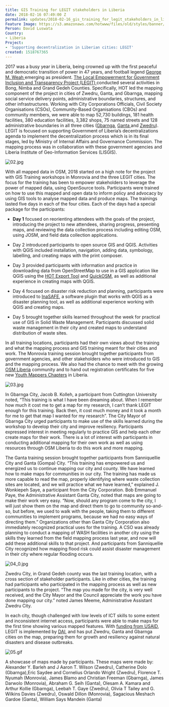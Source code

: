 ```yaml
---
title: GIS Training for LEGIT stakeholders in Liberia
date: 2018-02-16 07:49:00 Z
permalink: updates/2018-02-16_gis_training_for_legit_stakeholders_in_liberia
Feature Image: https://s3.amazonaws.com/hotwww/files/old/styles/banner/public/01.jpg
Person: David Luswata
Country:
- Liberia
Project:
- 'Supporting decentralization in Liberian cities: LEGIT'
created: 1518767365
---
```


2017 was a busy year in Liberia, being crowned up with the first peaceful and democratic transition of power in 47 years, and football legend [George M. Weah ](http://www.necliberia.org/results2017/)emerging as president. [The Local Empowerment for Government Inclusion and Transparency Project (LEGIT) ](https://www.hotosm.org/projects/legit_supporting_decentralization_in_liberian_cities)conducted several activities in Bong, Nimba and Grand Gedeh Counties. Specifically, HOT led the mapping component of the project in cities of Zwedru, Ganta, and Gbarnga, mapping social service delivery points, administrative boundaries, structures, and other infrastructures. Working with City Corporations Officials, Civil Society Organisations (CSOs), Community-Based Organisations (CBOs) and community members, we were able to map 52,730 buildings, 181 health facilities, 380 education facilities, 3,382 shops, 75 named streets and 128 administrative boundaries in all three cities ([Gbarnga](https://www.openstreetmap.org/#map=14/7.0045/-9.4623), [Ganta ](https://www.openstreetmap.org/#map=14/7.2262/-8.9736)and [Zwedru](https://www.openstreetmap.org/#map=14/6.0591/-8.1163)). LEGIT is focused on supporting Government of Liberia’s decentralizations agenda to implement the decentralization process which is in its final stages, led by Ministry of Internal Affairs and Governance Commission. The mapping process was in collaboration with these government agencies and Liberia Institute of Geo-Information Services (LISGIS).

![02.jpg](https://cdn.hotosm.org/website/02.jpg)

With all mapped data in OSM, 2018 started on a high note for the project with GIS Training workshops in Monrovia and the three LEGIT cities. The focus for the training has been to empower stakeholders to leverage the power of mapped data, using OpenSource tools. Participants were trained on how to use this mapped and open data to inform policy and advocacy by using GIS tools to analyse mapped data and produce maps. The trainings lasted five days in each of the four cities. Each of the days had a special package for the participants:

* **Day 1** focused on reorienting attendees with the goals of the project, introducing the project to new attendees, sharing progress, presenting maps, and reviewing the data collection process including editing OSM, using JOSM, and field data collection applications.


* Day 2 introduced participants to open source GIS and QGIS. Activities with QGIS included installation, navigation, adding data, symbology, labelling, and creating maps with the print composer.


* Day 3 provided participants with information and practice in downloading data from OpenStreetMap to use in a GIS application like QGIS using the [HOT Export Tool](http://export.hotosm.org/) and [QuickOSM](https://plugins.qgis.org/plugins/QuickOSM/), as well as additional experience in creating maps with QGIS.


* Day 4 focused on disaster risk reduction and planning, participants were introduced to [InaSAFE](http://inasafe.org/), a software plugin that works with QGIS as a disaster planning tool, as well as additional experience working with QGIS and creating maps.


* Day 5 brought together skills learned throughout the week for practical use of GIS in Solid Waste Management. Participants discussed solid waste management in their city and created maps to understand distribution of waste sites.

In all training locations, participants had their own views about the training and what the mapping process and GIS training meant for their cities and work. The Monrovia training session brought together participants from government agencies, and other stakeholders who were introduced to GIS and the mapping process. We also had the chance to meet with the growing [OSM Liberia](https://twitter.com/osmliberia) community and to hand out registration certificates for five new [Youth Mappers Chapters](http://www.youthmappers.org/chapters) in Liberia.

![03.jpg](https://cdn.hotosm.org/website/03.jpg)

In Gbarnga City, Jacob B. Kolleh, a participant from Cuttington University noted, “This training is what I have been dreaming about. When I remember how much it cost me to get a map for my research, I can’t thank LEGIT enough for this training. Back then, it cost much money and it took a month for me to get that map I wanted for my research”. The City Mayor of Gbarnga City urged participants to make use of the skills learned during the workshop to develop their city and improve resiliency. Participants expressed interest in meeting regularly to practice GIS and help each other create maps for their work. There is a lot of interest with participants in conducting additional mapping for their own work as well as using resources through OSM Liberia to do this work and more mapping.

The Ganta training session brought together participants from Sanniquellie City and Ganta (Gompa) City. “This training has empowered us and energized us to continue mapping our city and county. We have learned how to make maps for communities in our city. The training has made us more capable to read the map, properly identifying where waste collection sites are located, and we will practice what we have learned,” explained J. Wonkiepeh Saye, a participant from the City Corporation. Bob Emmanuel Paye, the Administrative Assistant Ganta City, noted that maps are going to make their work very easy. “Now, should any program come to the city, I will just show them on the map and direct them to go to community so-and-so, but before, we used to walk with the people, taking them to different communities to implement programs, because we had no easy ways of directing them.” Organizations other than Ganta City Corporation also immediately recognized practical uses for the training. A CSO was already planning to conduct a mapping of WASH facilities in another city using the skills they learned from the field mapping process last year, and now will add these additional skills to that project. And participants from Sanniquellie City recognized how mapping flood risk could assist disaster management in their city where regular flooding occurs.

![04_0.jpg](https://cdn.hotosm.org/website/04_0.jpg)

Zwedru City, in Grand Gedeh county was the last training location, with a cross section of stakeholder participants. Like in other cities, the training had participants who participated in the mapping process as well as new participants to the project. “The map you made for the city, is very well received, and the City Mayor and the Council appreciate the work you have done mapping our city.” noted James Meeme, Administrative Assistant Zwedru City.

In each city, though challenged with low levels of ICT skills to some extent and inconsistent internet access, participants were able to make maps for the first time showing various mapped features. With [funding from USAID](https://www.usaid.gov/results-data/success-stories/mapping-gompa-city-changes-landscape-residents), LEGIT is implemented by [DAI](https://www.dai.com/our-work/projects/liberia-local-empowerment-government-inclusion-and-transparency-legit), and has put Zwedru, Ganta and Gbarnga cities on the map, preparing them for growth and resiliency against natural disasters and disease outbreaks.

![05.gif](https://cdn.hotosm.org/website/05.gif)

A showcase of maps made by participants. These maps were made by: Alexander Y. Barleh and J Aaron T. Wilson (Zwedru), Catherine Dolo (Gbarnga),Eric Saydee and Cornelius Orlando Wright (Zwedru), Florence T. Nyumah (Monrovia), James Blamo and Christian Freeman (Gbarnga), James Darwolo (Monrovia), Abraham G. Seih (Ganta), Olesam A. Kamara and Arthur Kollie (Gbarnga), Leebah T. Gaye (Zwedru), Olivia T Tailey and G. Wilkins Davies (Zwedru), Oswald Dillon (Monrovia), Sagacious Meshach Gardoe (Ganta), William Says Mandein (Ganta)